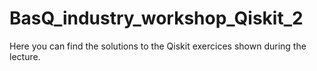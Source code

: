 # BasQ_industry_workshop_Qiskit_2
Here you can find the solutions to the Qiskit exercices shown during the lecture. 

